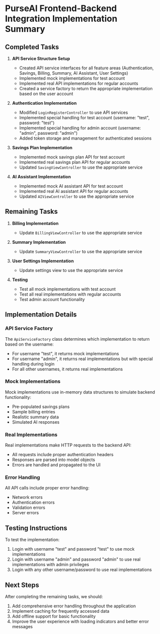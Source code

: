 # PurseAI Frontend-Backend Integration Implementation Summary

## Completed Tasks

1. **API Service Structure Setup**
   - Created API service interfaces for all feature areas (Authentication, Savings, Billing, Summary, AI Assistant, User Settings)
   - Implemented mock implementations for test account
   - Implemented real API implementations for regular accounts
   - Created a service factory to return the appropriate implementation based on the user account

2. **Authentication Implementation**
   - Modified `LoginRegisterController` to use API services
   - Implemented special handling for test account (username: "test", password: "test")
   - Implemented special handling for admin account (username: "admin", password: "admin")
   - Added token storage and management for authenticated sessions

3. **Savings Plan Implementation**
   - Implemented mock savings plan API for test account
   - Implemented real savings plan API for regular accounts
   - Updated `SavingViewController` to use the appropriate service

4. **AI Assistant Implementation**
   - Implemented mock AI assistant API for test account
   - Implemented real AI assistant API for regular accounts
   - Updated `AIViewController` to use the appropriate service

## Remaining Tasks

1. **Billing Implementation**
   - Update `BillingViewController` to use the appropriate service

2. **Summary Implementation**
   - Update `SummaryViewController` to use the appropriate service

3. **User Settings Implementation**
   - Update settings view to use the appropriate service

4. **Testing**
   - Test all mock implementations with test account
   - Test all real implementations with regular accounts
   - Test admin account functionality

## Implementation Details

### API Service Factory
The `ApiServiceFactory` class determines which implementation to return based on the username:
- For username "test", it returns mock implementations
- For username "admin", it returns real implementations but with special handling during login
- For all other usernames, it returns real implementations

### Mock Implementations
Mock implementations use in-memory data structures to simulate backend functionality:
- Pre-populated savings plans
- Sample billing entries
- Realistic summary data
- Simulated AI responses

### Real Implementations
Real implementations make HTTP requests to the backend API:
- All requests include proper authentication headers
- Responses are parsed into model objects
- Errors are handled and propagated to the UI

### Error Handling
All API calls include proper error handling:
- Network errors
- Authentication errors
- Validation errors
- Server errors

## Testing Instructions

To test the implementation:
1. Login with username "test" and password "test" to use mock implementations
2. Login with username "admin" and password "admin" to use real implementations with admin privileges
3. Login with any other username/password to use real implementations

## Next Steps

After completing the remaining tasks, we should:
1. Add comprehensive error handling throughout the application
2. Implement caching for frequently accessed data
3. Add offline support for basic functionality
4. Improve the user experience with loading indicators and better error messages
